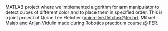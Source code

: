 MATLAB project where we implemented algorithm for arm manipulator to detect cubes of different color and to place them in specified order. 
This is a joint project of Quinn Lee Fletcher (quinn-lee.fletcher@fer.hr), Mihael Malab and Arijan Vidulin made during Robotics practicum course @ FER.

